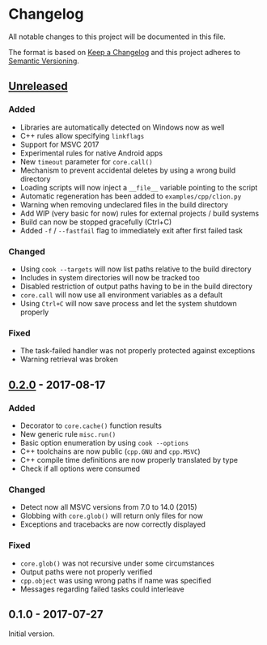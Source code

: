 # Changelog
All notable changes to this project will be documented in this file.

The format is based on [Keep a Changelog](http://keepachangelog.com/en/1.0.0/)
and this project adheres to [Semantic Versioning](http://semver.org/spec/v2.0.0.html).

## [Unreleased]
### Added
- Libraries are automatically detected on Windows now as well
- C++ rules allow specifying `linkflags`
- Support for MSVC 2017
- Experimental rules for native Android apps
- New `timeout` parameter for `core.call()`
- Mechanism to prevent accidental deletes by using a wrong build directory
- Loading scripts will now inject a `__file__` variable pointing to the script
- Automatic regeneration has been added to `examples/cpp/clion.py`
- Warning when removing undeclared files in the build directory
- Add WIP (very basic for now) rules for external projects / build systems
- Build can now be stopped gracefully (Ctrl+C)
- Added `-f` / `--fastfail` flag to immediately exit after first failed task

### Changed
- Using `cook --targets` will now list paths relative to the build directory
- Includes in system directories will now be tracked too
- Disabled restriction of output paths having to be in the build directory
- `core.call` will now use all environment variables as a default
- Using `Ctrl+C` will now save process and let the system shutdown properly

### Fixed
- The task-failed handler was not properly protected against exceptions
- Warning retrieval was broken


## [0.2.0] - 2017-08-17
### Added
- Decorator to `core.cache()` function results
- New generic rule `misc.run()`
- Basic option enumeration by using `cook --options`
- C++ toolchains are now public (`cpp.GNU` and `cpp.MSVC`)
- C++ compile time definitions are now properly translated by type
- Check if all options were consumed

### Changed
- Detect now all MSVC versions from 7.0 to 14.0 (2015)
- Globbing with `core.glob()` will return only files for now
- Exceptions and tracebacks are now correctly displayed

### Fixed
- `core.glob()` was not recursive under some circumstances
- Output paths were not properly verified
- `cpp.object` was using wrong paths if name was specified
- Messages regarding failed tasks could interleave


## 0.1.0 - 2017-07-27

Initial version.

[Unreleased]: https://github.com/jachris/cook/compare/v0.2.0...HEAD
[0.2.0]: https://github.com/jachris/cook/compare/v0.1.0...v0.2.0
